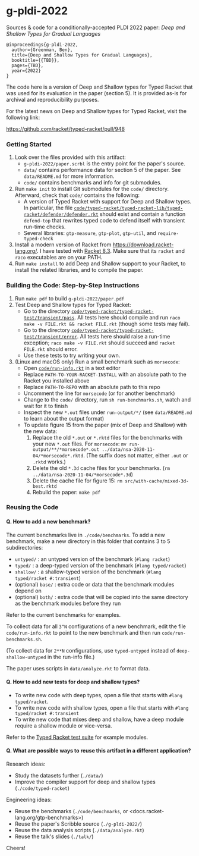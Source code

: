 g-pldi-2022
===

Sources & code for a conditionally-accepted PLDI 2022 paper: _Deep and Shallow
Types for Gradual Languages_

```
@inproceedings{g-pldi-2022,
  author={Greenman, Ben},
  title={Deep and Shallow Types for Gradual Languages},
  booktitle={{TBD}},
  pages={TBD},
  year={2022}
}
```

The code here is a version of Deep and Shallow types for Typed Racket that was used
for its evaluation in the paper (section 5). It is provided as-is for archival
and reproducibility purposes.

For the latest news on Deep and Shallow types for Typed Racket, visit the following link:

  <https://github.com/racket/typed-racket/pull/948>


### Getting Started

1. Look over the files provided with this artifact:
   - `g-pldi-2022/paper.scrbl` is the entry point for the paper's source.
   - `data/` contains performance data for section 5 of the paper. See
     `data/README.md` for more information.
   - `code/` contains benchmarks and info for git submodules.
2. Run `make init` to install Git submodules for the `code/` directory.
   Afterward, check that `code/` contains the following:
   - A version of Typed Racket with support for Deep and Shallow types.
     In particular, the file
     [`code/typed-racket/typed-racket-lib/typed-racket/defender/defender.rkt`](./code/typed-racket/typed-racket-lib/typed-racket/defender/defender.rkt)
     should exist and contain a function `defend-top` that rewrites typed code
     to defend itself with transient run-time checks.
   - Several libraries: `gtp-measure`, `gtp-plot`, `gtp-util`, and `require-typed-check`
3. Install a modern version of Racket from <https://download.racket-lang.org/>.
   I have tested with [Racket 8.3](https://download.racket-lang.org/racket-v8.3.html).
   Make sure that its `racket` and `raco` executables are on your PATH.
4. Run `make install` to add Deep and Shallow support to your Racket, to
   install the related libraries, and to compile the paper.


### Building the Code: Step-by-Step Instructions

1. Run `make pdf` to build `g-pldi-2022/paper.pdf`
2. Test Deep and Shallow types for Typed Racket:
   -  Go to the directory [`code/typed-racket/typed-racket-test/transient/pass`](./code/typed-racket/typed-racket-test/transient/pass).
      All tests here should compile and run `raco make -v FILE.rkt && racket FILE.rkt`
      (though some tests may fail).
   - Go to the directory [`code/typed-racket/typed-racket-test/transient/error`](./code/typed-racket/typed-racket-test/transient/error).
     All tests here should raise a run-time exception; `raco make -v FILE.rkt`
     should succeed and `racket FILE.rkt` should error.
   - Use these tests to try writing your own.
3. (Linux and macOS only) Run a small benchmark such as `morsecode`:
   - Open [`code/run-info.rkt`](code/run-info.rkt) in a text editor
   - Replace `PATH-TO-YOUR-RACKET-INSTALL` with an absolute path to the Racket you installed above
   - Replace `PATH-TO-REPO` with an absolute path to this repo
   - Uncomment the line for `morsecode` (or for another benchmark)
   - Change to the `code/` directory, run `sh run-benchmarks.sh`, watch and wait for it to finish
   - Inspect the new `*.out` files under `run-output/*/`
     (see `data/README.md` to learn about the output format)
   - To update figure 15 from the paper (mix of Deep and Shallow) with the new data:
     1. Replace the old `*.out` or `*.rktd` files for the benchmarks with your new `*.out` files.
        For `morsecode`: `mv run-output/**/*morsecode*.out ../data/nsa-2020-11-04/*morsecode*.rktd`.
        (The suffix does not matter, either `.out` or `.rktd` works.)
     2. Delete the old `*.3d` cache files for your benchmarks.
        (`rm ../data/nsa-2020-11-04/*morsecode*.3d`)
     3. Delete the cache file for figure 15: `rm src/with-cache/mixed-3d-best.rktd`
     4. Rebuild the paper: `make pdf`

### Reusing the Code

#### Q. How to add a new benchmark?

The current benchmarks live in `./code/benchmarks`. To add a new benchmark, make a new directory in this folder that contains 3 to 5 subdirectories:

- `untyped/` : an untyped version of the benchmark (`#lang racket`)
- `typed/` : a deep-typed version of the benchmark (`#lang typed/racket`)
- `shallow/` : a shallow-typed version of the benchmark (`#lang typed/racket #:transient`)
- (optional) `base/` : extra code or data that the benchmark modules depend on
- (optional) `both/` : extra code that will be copied into the same directory as the benchmark modules before they run

Refer to the current benchmarks for examples.

To collect data for all `3^N` configurations of a new benchmark, edit the file
`code/run-info.rkt` to point to the new benchmark and then run
`code/run-benchmarks.sh`.

(To collect data for `2**N` configurations, use `typed-untyped` instead of
`deep-shallow-untyped` in the run-info file.)

The paper uses scripts in `data/analyze.rkt` to format data.


#### Q. How to add new tests for deep and shallow types?

- To write new code with deep types, open a file that starts with `#lang
  typed/racket`.
- To write new code with shallow types, open a file that starts with `#lang
  typed/racket #:transient`
- To write new code that mixes deep and shallow, have a deep module require a
  shallow module or vice-versa.

Refer to the [Typed Racket test suite](./code/typed-racket/typed-racket-test)
for example modules.


#### Q. What are possible ways to reuse this artifact in a different application?

Research ideas:

- Study the datasets further (`./data/`)
- Improve the compiler support for deep and shallow types (`./code/typed-racket`)

Engineering ideas:

- Reuse the benchmarks (`./code/benchmarks`, or <docs.racket-lang.org/gtp-benchmarks>)
- Reuse the paper's Scribble source (`./g-pldi-2022/`)
- Reuse the data analysis scripts (`./data/analyze.rkt`)
- Reuse the talk's slides (`./talk/`)

Cheers!

